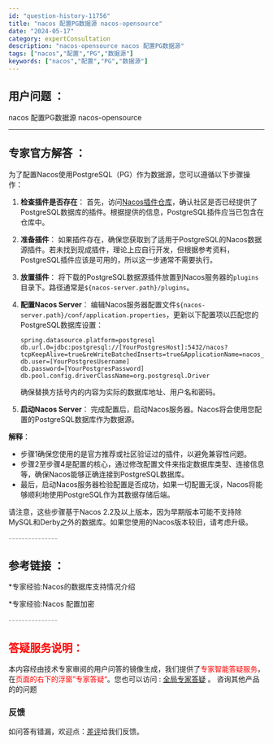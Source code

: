 ```yaml
---
id: "question-history-11756"
title: "nacos 配置PG数据源 nacos-opensource"
date: "2024-05-17"
category: expertConsultation
description: "nacos-opensource nacos 配置PG数据源"
tags: ["nacos","配置","PG","数据源"]
keywords: ["nacos","配置","PG","数据源"]
---
```


## 用户问题 ： 
 nacos 配置PG数据源 nacos-opensource 

---------------
## 专家官方解答 ：

为了配置Nacos使用PostgreSQL（PG）作为数据源，您可以遵循以下步骤操作：

1. **检查插件是否存在**：
   首先，访问[Nacos插件仓库](https://github.com/nacos-group/nacos-plugin)，确认社区是否已经提供了PostgreSQL数据库的插件。根据提供的信息，PostgreSQL插件应当已包含在仓库中。

2. **准备插件**：
   如果插件存在，确保您获取到了适用于PostgreSQL的Nacos数据源插件。若未找到现成插件，理论上应自行开发，但根据参考资料，PostgreSQL插件应该是可用的，所以这一步通常不需要执行。

3. **放置插件**：
   将下载的PostgreSQL数据源插件放置到Nacos服务器的`plugins`目录下。路径通常是`${nacos-server.path}/plugins`。

4. **配置Nacos Server**：
   编辑Nacos服务器配置文件`${nacos-server.path}/conf/application.properties`，更新以下配置项以匹配您的PostgreSQL数据库设置：
   ```
   spring.datasource.platform=postgresql
   db.url.0=jdbc:postgresql://[YourPostgresHost]:5432/nacos?tcpKeepAlive=true&reWriteBatchedInserts=true&ApplicationName=nacos_java
   db.user=[YourPostgresUsername]
   db.password=[YourPostgresPassword]
   db.pool.config.driverClassName=org.postgresql.Driver
   ```
   确保替换方括号内的内容为实际的数据库地址、用户名和密码。

5. **启动Nacos Server**：
   完成配置后，启动Nacos服务器。Nacos将会使用您配置的PostgreSQL数据库作为数据源。

**解释**：
- 步骤1确保您使用的是官方推荐或社区验证过的插件，以避免兼容性问题。
- 步骤2至步骤4是配置的核心，通过修改配置文件来指定数据库类型、连接信息等，确保Nacos能够正确连接到PostgreSQL数据库。
- 最后，启动Nacos服务器检验配置是否成功，如果一切配置无误，Nacos将能够顺利地使用PostgreSQL作为其数据存储后端。

请注意，这些步骤基于Nacos 2.2及以上版本，因为早期版本可能不支持除MySQL和Derby之外的数据库。如果您使用的Nacos版本较旧，请考虑升级。


<font color="#949494">---------------</font> 


## 参考链接 ：

*专家经验:Nacos的数据库支持情况介绍 
 
 *专家经验:Nacos 配置加密 


 <font color="#949494">---------------</font> 
 


## <font color="#FF0000">答疑服务说明：</font> 

本内容经由技术专家审阅的用户问答的镜像生成，我们提供了<font color="#FF0000">专家智能答疑服务</font>，在<font color="#FF0000">页面的右下的浮窗”专家答疑“</font>。您也可以访问 : [全局专家答疑](https://opensource.alibaba.com/chatBot) 。 咨询其他产品的的问题

### 反馈
如问答有错漏，欢迎点：[差评](https://ai.nacos.io/user/feedbackByEnhancerGradePOJOID?enhancerGradePOJOId=13783)给我们反馈。

